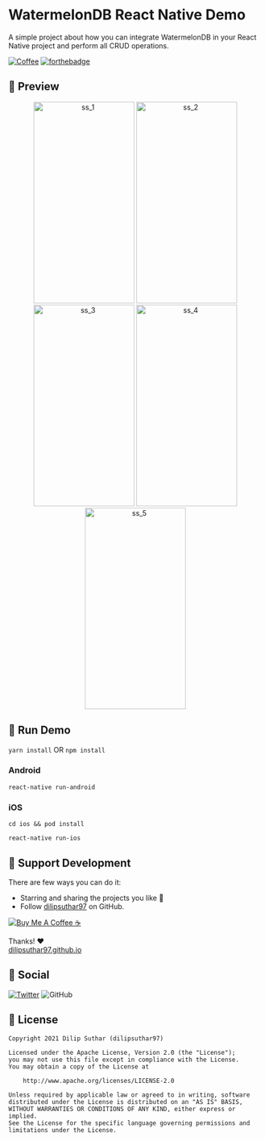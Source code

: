 # WatermelonDB React Native Demo

A simple project about how you can integrate WatermelonDB in your React Native project and perform all CRUD operations.

[![Coffee](https://img.shields.io/badge/support-buy%20me%20a%20coffee!-orange?logo=buymeacoffee)](https://www.buymeacoffee.com/dilipsuthar97)
[![forthebadge](https://forthebadge.com/images/badges/built-with-love.svg)](https://forthebadge.com)

## 📸 Preview

<p align="center">
    <img src="https://github.com/dilipsuthar1997/RNWatermelonDB-demo/blob/master/screenshot/1.png" width="200" height="400" alt="ss_1">
    <img src="https://github.com/dilipsuthar1997/RNWatermelonDB-demo/blob/master/screenshot/2.png" width="200" height="400" alt="ss_2">
    <img src="https://github.com/dilipsuthar1997/RNWatermelonDB-demo/blob/master/screenshot/3.png" width="200" height="400" alt="ss_3">
    <img src="https://github.com/dilipsuthar1997/RNWatermelonDB-demo/blob/master/screenshot/4.png" width="200" height="400" alt="ss_4">
    <img src="https://github.com/dilipsuthar1997/RNWatermelonDB-demo/blob/master/screenshot/5.png" width="200" height="400" alt="ss_5">
</p>

## 🚀 Run Demo

`yarn install` OR `npm install`

### Android

`react-native run-android`

### iOS

`cd ios && pod install`

`react-native run-ios`

## 💪 Support Development

There are few ways you can do it:

-   Starring and sharing the projects you like 🚀
-   Follow [dilipsuthar97](https://github.com/dilipsuthar97) on GitHub.

<a href="https://www.buymeacoffee.com/dilipsuthar97" target="_blank"><img src="https://www.buymeacoffee.com/assets/img/custom_images/orange_img.png" alt="Buy Me A Coffee ☕" style="height: auto !important;width: auto !important;" ></a>

Thanks! ❤️
<br/>
[dilipsuthar97.github.io](https://dilipsuthar97.github.io)
<br/>

## 📱 Social

[![Twitter](https://img.shields.io/twitter/follow/dilipsuthar97?label=Follow&style=social)](https://twitter.com/dilipsuthar97)
![GitHub](https://img.shields.io/github/followers/dilipsuthar97?label=Follow&style=social)

## 📜 License

```
Copyright 2021 Dilip Suthar (dilipsuthar97)

Licensed under the Apache License, Version 2.0 (the "License");
you may not use this file except in compliance with the License.
You may obtain a copy of the License at

    http://www.apache.org/licenses/LICENSE-2.0

Unless required by applicable law or agreed to in writing, software
distributed under the License is distributed on an "AS IS" BASIS,
WITHOUT WARRANTIES OR CONDITIONS OF ANY KIND, either express or implied.
See the License for the specific language governing permissions and
limitations under the License.
```
